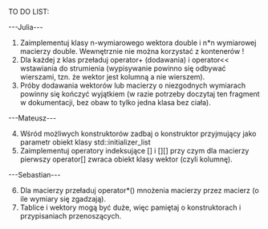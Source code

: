 TO DO LIST:

---Julia---
1. Zaimplementuj klasy n-wymiarowego wektora double i n*n wymiarowej macierzy double. Wewnętrznie nie można korzystać
z kontenerów !
2. Dla każdej z klas przeładuj operator+ (dodawania) i operator<< wstawiania do strumienia
(wypisywanie powinno się odbywać wierszami, tzn. że wektor jest kolumną a nie wierszem).
3. Próby dodawania wektorów lub macierzy o niezgodnych wymiarach powinny się kończyć wyjątkiem
(w razie potrzeby doczytaj ten fragment w dokumentacji, bez obaw to tylko jedna klasa bez ciała).

---Mateusz---

4. Wśród możliwych konstruktorów zadbaj o konstruktor przyjmujący jako parametr obiekt klasy std::initializer_list<double>
5. Zaimplementuj operatory indeksujące [] i [][] przy czym dla macierzy pierwszy operator[]
zwraca obiekt klasy wektor (czyli kolumnę).

---Sebastian---

6. Dla macierzy przeładuj operator*() mnożenia macierzy przez macierz (o ile wymiary się zgadzają).
7. Tablice i wektory mogą być duże, więc pamiętaj o konstruktorach i przypisaniach przenoszących.
